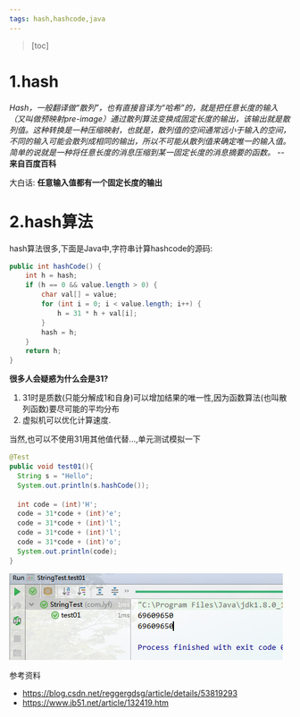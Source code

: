 ```yaml
---
tags: hash,hashcode,java
---
```


> [toc]

# 1.hash

*Hash，一般翻译做“散列”，也有直接音译为“哈希”的，就是把任意长度的输入（又叫做预映射pre-image）通过散列算法变换成固定长度的输出，该输出就是散列值。这种转换是一种压缩映射，也就是，散列值的空间通常远小于输入的空间，不同的输入可能会散列成相同的输出，所以不可能从散列值来确定唯一的输入值。简单的说就是一种将任意长度的消息压缩到某一固定长度的消息摘要的函数。* -- **来自百度百科**

大白话: **任意输入值都有一个固定长度的输出**

# 2.hash算法

hash算法很多,下面是Java中,字符串计算hashcode的源码:

``` java
public int hashCode() {
    int h = hash;
    if (h == 0 && value.length > 0) {
        char val[] = value;
        for (int i = 0; i < value.length; i++) {
            h = 31 * h + val[i];
        }
        hash = h;
    }
    return h;
}
```

**很多人会疑惑为什么会是31?**

1. 31时是质数(只能分解成1和自身)可以增加结果的唯一性,因为函数算法(也叫散列函数)要尽可能的平均分布
2. 虚拟机可以优化计算速度.

当然,也可以不使用31用其他值代替...,单元测试模拟一下
``` java
@Test
public void test01(){
  String s = "Hello";
  System.out.println(s.hashCode());
  
  int code = (int)'H';
  code = 31*code + (int)'e';
  code = 31*code + (int)'l';
  code = 31*code + (int)'l';
  code = 31*code + (int)'o';
  System.out.println(code);
}
```

![](./images/1542002587310.png)


参考资料
* https://blog.csdn.net/reggergdsg/article/details/53819293
* https://www.jb51.net/article/132419.htm